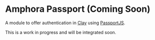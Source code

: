 # Amphora Passport (Coming Soon)

A module to offer authentication in [Clay](https://clay.nymag.com/) using [PassportJS](http://www.passportjs.org/).

This is a work in progress and will be integrated soon.
